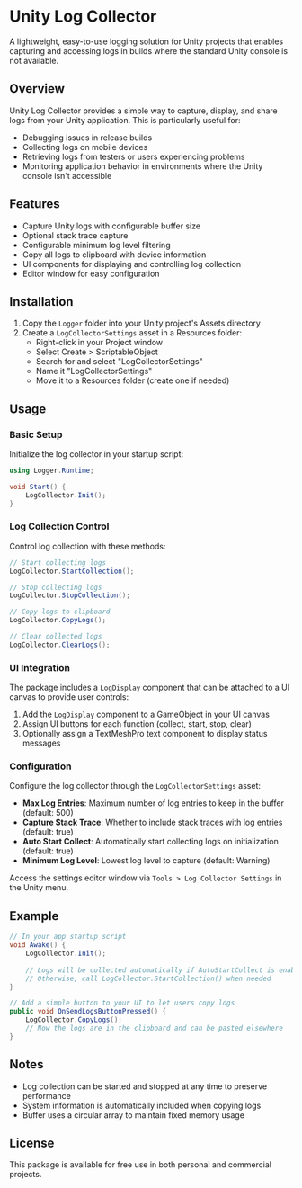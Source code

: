 # Unity Log Collector

A lightweight, easy-to-use logging solution for Unity projects that enables capturing and accessing logs in builds where the standard Unity console is not available.

## Overview

Unity Log Collector provides a simple way to capture, display, and share logs from your Unity application. This is particularly useful for:

- Debugging issues in release builds
- Collecting logs on mobile devices
- Retrieving logs from testers or users experiencing problems
- Monitoring application behavior in environments where the Unity console isn't accessible

## Features

- Capture Unity logs with configurable buffer size
- Optional stack trace capture
- Configurable minimum log level filtering
- Copy all logs to clipboard with device information
- UI components for displaying and controlling log collection
- Editor window for easy configuration

## Installation

1. Copy the `Logger` folder into your Unity project's Assets directory
2. Create a `LogCollectorSettings` asset in a Resources folder:
    - Right-click in your Project window
    - Select Create > ScriptableObject
    - Search for and select "LogCollectorSettings"
    - Name it "LogCollectorSettings"
    - Move it to a Resources folder (create one if needed)

## Usage

### Basic Setup

Initialize the log collector in your startup script:

```csharp
using Logger.Runtime;

void Start() {
    LogCollector.Init();
}
```

### Log Collection Control

Control log collection with these methods:

```csharp
// Start collecting logs
LogCollector.StartCollection();

// Stop collecting logs
LogCollector.StopCollection();

// Copy logs to clipboard
LogCollector.CopyLogs();

// Clear collected logs
LogCollector.ClearLogs();
```

### UI Integration

The package includes a `LogDisplay` component that can be attached to a UI canvas to provide user controls:

1. Add the `LogDisplay` component to a GameObject in your UI canvas
2. Assign UI buttons for each function (collect, start, stop, clear)
3. Optionally assign a TextMeshPro text component to display status messages

### Configuration

Configure the log collector through the `LogCollectorSettings` asset:

- **Max Log Entries**: Maximum number of log entries to keep in the buffer (default: 500)
- **Capture Stack Trace**: Whether to include stack traces with log entries (default: true)
- **Auto Start Collect**: Automatically start collecting logs on initialization (default: true)
- **Minimum Log Level**: Lowest log level to capture (default: Warning)

Access the settings editor window via `Tools > Log Collector Settings` in the Unity menu.

## Example

```csharp
// In your app startup script
void Awake() {
    LogCollector.Init();
    
    // Logs will be collected automatically if AutoStartCollect is enabled
    // Otherwise, call LogCollector.StartCollection() when needed
}

// Add a simple button to your UI to let users copy logs
public void OnSendLogsButtonPressed() {
    LogCollector.CopyLogs();
    // Now the logs are in the clipboard and can be pasted elsewhere
}
```

## Notes

- Log collection can be started and stopped at any time to preserve performance
- System information is automatically included when copying logs
- Buffer uses a circular array to maintain fixed memory usage

## License

This package is available for free use in both personal and commercial projects.